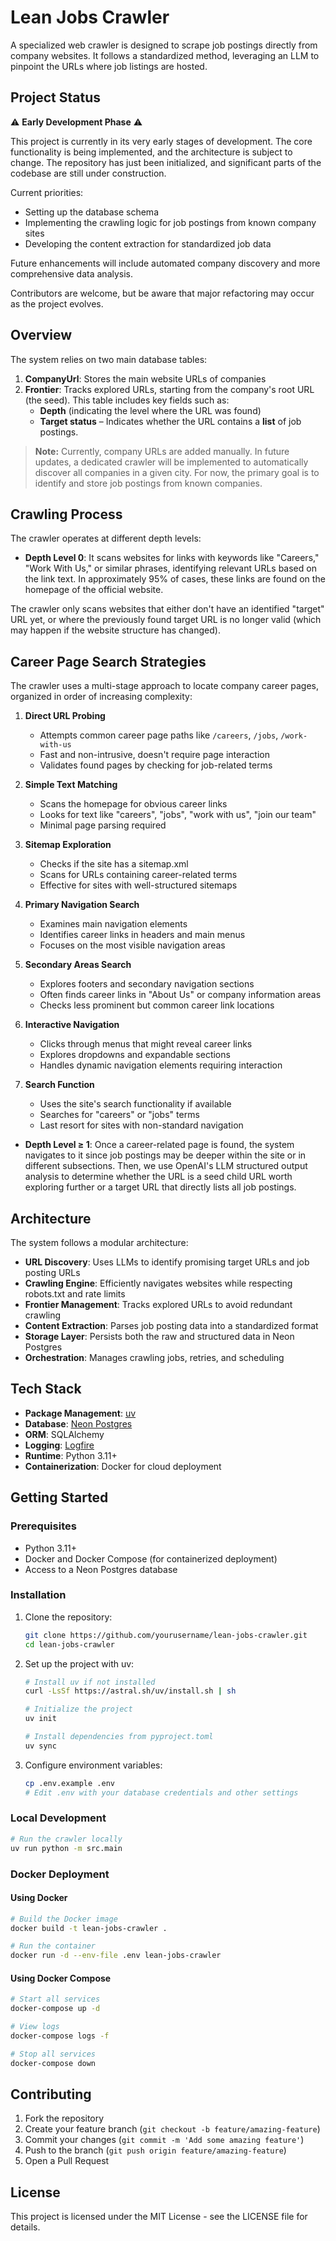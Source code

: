 # Lean Jobs Crawler

A specialized web crawler is designed to scrape job postings directly from company websites. It follows a standardized method, leveraging an LLM to pinpoint the URLs where job listings are hosted.

## Project Status

⚠️ **Early Development Phase** ⚠️

This project is currently in its very early stages of development. The core functionality is being implemented, and the architecture is subject to change. The repository has just been initialized, and significant parts of the codebase are still under construction.

Current priorities:
- Setting up the database schema
- Implementing the crawling logic for job postings from known company sites
- Developing the content extraction for standardized job data

Future enhancements will include automated company discovery and more comprehensive data analysis.

Contributors are welcome, but be aware that major refactoring may occur as the project evolves.

## Overview

The system relies on two main database tables:

1. **CompanyUrl**: Stores the main website URLs of companies
2. **Frontier**: Tracks explored URLs, starting from the company's root URL (the seed). This table includes key fields such as:
   - **Depth** (indicating the level where the URL was found)
   - **Target status** – Indicates whether the URL contains a **list** of job postings.

> **Note:** Currently, company URLs are added manually. In future updates, a dedicated crawler will be implemented to automatically discover all companies in a given city. For now, the primary goal is to identify and store job postings from known companies.

## Crawling Process

The crawler operates at different depth levels:

- **Depth Level 0**: It scans websites for links with keywords like "Careers," "Work With Us," or similar phrases, identifying relevant URLs based on the link text. In approximately 95% of cases, these links are found on the homepage of the official website. 

The crawler only scans websites that either don't have an identified "target" URL yet, or where the previously found target URL is no longer valid (which may happen if the website structure has changed). 

## Career Page Search Strategies

The crawler uses a multi-stage approach to locate company career pages, organized in order of increasing complexity:

1. **Direct URL Probing**
   - Attempts common career page paths like `/careers`, `/jobs`, `/work-with-us`
   - Fast and non-intrusive, doesn't require page interaction
   - Validates found pages by checking for job-related terms

2. **Simple Text Matching**
   - Scans the homepage for obvious career links
   - Looks for text like "careers", "jobs", "work with us", "join our team"
   - Minimal page parsing required

3. **Sitemap Exploration**
   - Checks if the site has a sitemap.xml
   - Scans for URLs containing career-related terms
   - Effective for sites with well-structured sitemaps

4. **Primary Navigation Search**
   - Examines main navigation elements
   - Identifies career links in headers and main menus
   - Focuses on the most visible navigation areas

5. **Secondary Areas Search**
   - Explores footers and secondary navigation sections
   - Often finds career links in "About Us" or company information areas
   - Checks less prominent but common career link locations

6. **Interactive Navigation**
   - Clicks through menus that might reveal career links
   - Explores dropdowns and expandable sections
   - Handles dynamic navigation elements requiring interaction

7. **Search Function**
   - Uses the site's search functionality if available
   - Searches for "careers" or "jobs" terms
   - Last resort for sites with non-standard navigation
   
- **Depth Level ≥ 1**: Once a career-related page is found, the system navigates to it since job postings may be deeper within the site or in different subsections. Then, we use OpenAI's LLM structured output analysis to determine whether the URL is a seed child URL worth exploring further or a target URL that directly lists all job postings.

## Architecture

The system follows a modular architecture:

- **URL Discovery**: Uses LLMs to identify promising target URLs and job posting URLs
- **Crawling Engine**: Efficiently navigates websites while respecting robots.txt and rate limits
- **Frontier Management**: Tracks explored URLs to avoid redundant crawling
- **Content Extraction**: Parses job posting data into a standardized format
- **Storage Layer**: Persists both the raw and structured data in Neon Postgres
- **Orchestration**: Manages crawling jobs, retries, and scheduling

## Tech Stack

- **Package Management**: [uv](https://github.com/astral-sh/uv)
- **Database**: [Neon Postgres](https://neon.tech/)
- **ORM**: SQLAlchemy
- **Logging**: [Logfire](https://github.com/logfire-sh/logfire-python)
- **Runtime**: Python 3.11+
- **Containerization**: Docker for cloud deployment

## Getting Started

### Prerequisites

- Python 3.11+
- Docker and Docker Compose (for containerized deployment)
- Access to a Neon Postgres database

### Installation

1. Clone the repository:
   ```bash
   git clone https://github.com/yourusername/lean-jobs-crawler.git
   cd lean-jobs-crawler
   ```

2. Set up the project with uv:
   ```bash
   # Install uv if not installed
   curl -LsSf https://astral.sh/uv/install.sh | sh
   
   # Initialize the project
   uv init
   
   # Install dependencies from pyproject.toml
   uv sync
   ```

3. Configure environment variables:
   ```bash
   cp .env.example .env
   # Edit .env with your database credentials and other settings
   ```

### Local Development

```bash
# Run the crawler locally
uv run python -m src.main
```

### Docker Deployment

#### Using Docker

```bash
# Build the Docker image
docker build -t lean-jobs-crawler .

# Run the container
docker run -d --env-file .env lean-jobs-crawler
```

#### Using Docker Compose

```bash
# Start all services
docker-compose up -d

# View logs
docker-compose logs -f

# Stop all services
docker-compose down
```

## Contributing

1. Fork the repository
2. Create your feature branch (`git checkout -b feature/amazing-feature`)
3. Commit your changes (`git commit -m 'Add some amazing feature'`)
4. Push to the branch (`git push origin feature/amazing-feature`)
5. Open a Pull Request

## License

This project is licensed under the MIT License - see the LICENSE file for details.
